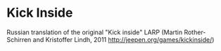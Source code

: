 # Kick Inside
Russian translation of the original "Kick inside" LARP
(Martin Rother-Schirren and Kristoffer Lindh, 2011 http://jeepen.org/games/kickinside/)
